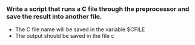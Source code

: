 ### Write a script that runs a C file through the preprocessor and save the result into another file.

* The C file name will be saved in the variable $CFILE
* The output should be saved in the file c

